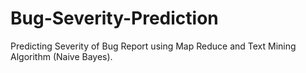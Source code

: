 # Bug-Severity-Prediction
Predicting Severity of Bug Report using Map Reduce and Text Mining Algorithm (Naive Bayes).
